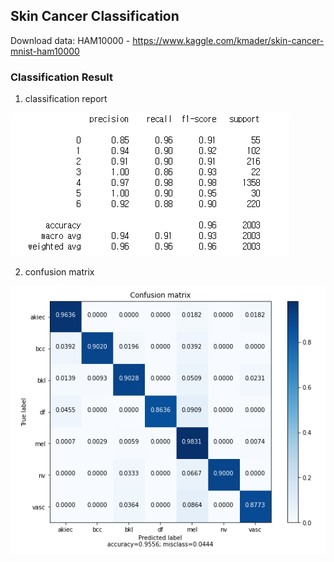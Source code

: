 ## Skin Cancer Classification

Download data: HAM10000 - https://www.kaggle.com/kmader/skin-cancer-mnist-ham10000

### Classification Result

1. classification report

![report](/classification_report.PNG)

2. confusion matrix

![matrix](/confusion_matrix.PNG)
